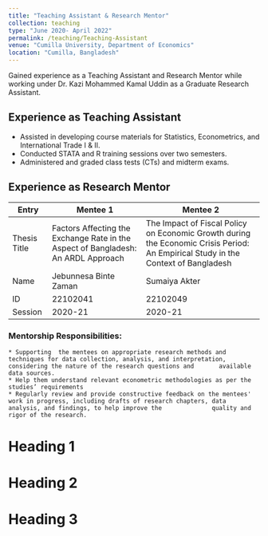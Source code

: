 ```yaml
---
title: "Teaching Assistant & Research Mentor"
collection: teaching
type: "June 2020- April 2022"
permalink: /teaching/Teaching-Assistant
venue: "Cumilla University, Department of Economics"
location: "Cumilla, Bangladesh"
---
```

Gained experience as a Teaching Assistant and Research Mentor while working under Dr. Kazi Mohammed Kamal Uddin as a Graduate Research Assistant.

## Experience as Teaching Assistant
  *  Assisted in developing course materials for Statistics, Econometrics, and International Trade I & II.
  *  Conducted STATA and R training sessions over two semesters.
  *  Administered and graded class tests (CTs) and midterm exams.

## Experience as Research Mentor

| Entry            |                                   Mentee   1                                        |                                     Mentee 2                          |
| --------         |-------------------------------------------------------------------------------------|-----------------------------------------------------------------------|
| Thesis Title     | Factors Affecting the Exchange Rate in the Aspect of Bangladesh: An ARDL Approach   | The Impact of Fiscal Policy on Economic Growth during the Economic Crisis                                                                                                                   Period: An Empirical Study in the  Context of Bangladesh             |
| Name             | Jebunnesa Binte Zaman                                                               | Sumaiya Akter                                                         |
| ID               | 22102041                                                                            | 22102049                                                              |
| Session          | 2020-21                                                                             | 2020-21                                                               |


### Mentorship Responsibilities: 
    * Supporting  the mentees on appropriate research methods and techniques for data collection, analysis, and interpretation, considering the nature of the research questions and       available data sources.
    * Help them understand relevant econometric methodologies as per the studies’ requirements 
    * Regularly review and provide constructive feedback on the mentees' work in progress, including drafts of research chapters, data analysis, and findings, to help improve the              quality and rigor of the research.








Heading 1
======

Heading 2
======

Heading 3
======
